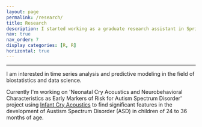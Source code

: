 ```yaml
---
layout: page
permalink: /research/
title: Research
description: I started working as a graduate research assistant in Spring 2023. Here's a brief description of my research experience- 
nav: true
nav_order: 7
display categories: [R, R]
horizontal: true
--- 
```


---
 I am interested in time series analysis and predictive modeling in the field of biostatistics and data science.  
 
 Currently I'm working on 'Neonatal Cry Acoustics and Neurobehavioral Characteristics as Early Markers of Risk for Autism Spectrum Disorder' project using [Infant Cry Acoustics](https://childrenatrisk.med.brown.edu/research/ongoing-studies/autism) to find significant features in the development of Austism Spectrum Disorder (ASD) in children of 24 to 36 months of age. 
